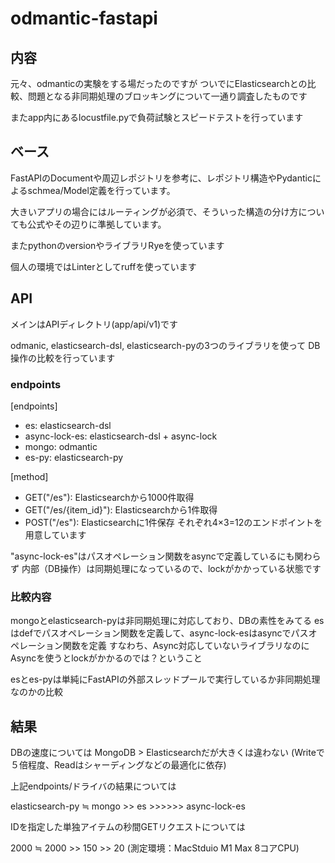 # odmantic-fastapi

## 内容
元々、odmanticの実験をする場だったのですが
ついでにElasticsearchとの比較、問題となる非同期処理のブロッキングについて一通り調査したものです

またapp内にあるlocustfile.pyで負荷試験とスピードテストを行っています


## ベース
FastAPIのDocumentや周辺レポジトリを参考に、レポジトリ構造やPydanticによるschmea/Model定義を行っています。

大きいアプリの場合にはルーティングが必須で、そういった構造の分け方についても公式やその辺りに準拠しています。

またpythonのversionやライブラリRyeを使っています

個人の環境ではLinterとしてruffを使っています

## API
メインはAPIディレクトリ(app/api/v1)です

odmanic, elasticsearch-dsl, elasticsearch-pyの3つのライブラリを使って
DB操作の比較を行っています


### endpoints
[endpoints]
- es: elasticsearch-dsl
- async-lock-es: elasticsearch-dsl + async-lock
- mongo: odmantic
- es-py: elasticsearch-py

[method]
- GET("/es"): Elasticsearchから1000件取得
- GET("/es/{item_id}"): Elasticsearchから1件取得
- POST("/es"): Elasticsearchに1件保存
それぞれ4×3=12のエンドポイントを用意しています

"async-lock-es"はパスオペレーション関数をasyncで定義しているにも関わらず
内部（DB操作）は同期処理になっているので、lockがかかっている状態です

### 比較内容
mongoとelasticsearch-pyは非同期処理に対応しており、DBの素性をみてる
esはdefでパスオペレーション関数を定義して、async-lock-esはasyncでパスオペレーション関数を定義
すなわち、Async対応していないライブラリなのにAsyncを使うとlockがかかるのでは？ということ

esとes-pyは単純にFastAPIの外部スレッドプールで実行しているか非同期処理なのかの比較

## 結果
DBの速度については
MongoDB > Elasticsearchだが大きくは違わない
(Writeで５倍程度、Readはシャーディングなどの最適化に依存)

上記endpoints/ドライバの結果については

elasticsearch-py ≒ mongo >> es >>>>>> async-lock-es

IDを指定した単独アイテムの秒間GETリクエストについては 

2000 ≒ 2000 >> 150 >> 20
(測定環境：MacStduio M1 Max 8コアCPU)

